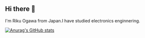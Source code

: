 ## Hi there 👋

I'm Riku Ogawa from Japan.I have studied electronics enginnering.

[![Anurag's GitHub stats](https://github-readme-stats.vercel.app/api?username=matapaku&theme=radical)](https://github.com/anuraghazra/github-readme-stats)
